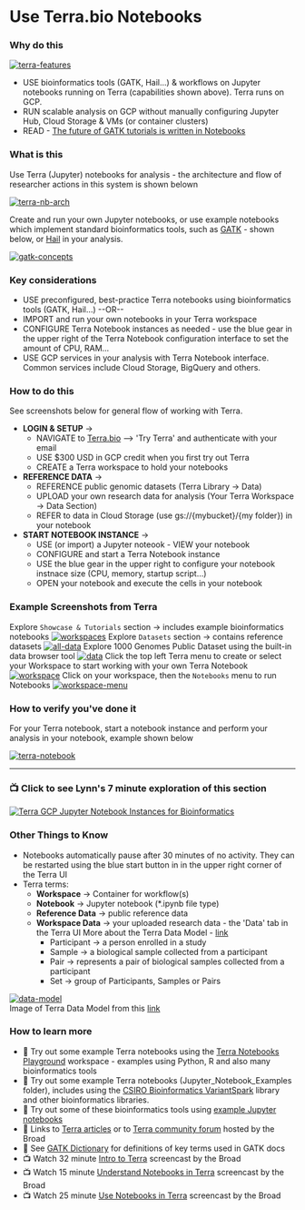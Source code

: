 # Use Terra.bio Notebooks

### Why do this

 [![terra-features](/images/terra-features.png)]()

 - USE bioinformatics tools (GATK, Hail...) & workflows on Jupyter notebooks running on Terra (capabilities shown above). Terra runs on GCP.
 - RUN scalable analysis on GCP without manually configuring Jupyter Hub, Cloud Storage & VMs (or container clusters)
 - READ - [The future of GATK tutorials is written in Notebooks](https://software.broadinstitute.org/gatk/blog?id=24167)


### What is this

 Use Terra (Jupyter) notebooks for analysis - the architecture and flow of researcher actions in this system is shown belown

[![terra-nb-arch](/images/terra-nb-arch.png)]()
 
 Create and run your own Jupyter notebooks, or use example notebooks which implement standard bioinformatics tools, such as [GATK](https://software.broadinstitute.org/gatk/) - shown below, or [Hail](https://hail.is/) in your analysis.  

  [![gatk-concepts](/images/gatk-concepts.png)]()


### Key considerations
- USE preconfigured, best-practice Terra notebooks using bioinformatics tools (GATK, Hail...) --OR--
- IMPORT and run your own notebooks in your Terra workspace
- CONFIGURE Terra Notebook instances as needed - use the blue gear in the upper right of the Terra Notebook configuration interface to set the amount of CPU, RAM...
- USE GCP services in your analysis with Terra Notebook interface. Common services include Cloud Storage, BigQuery and others.

### How to do this

See screenshots below for general flow of working with Terra.  
- **LOGIN & SETUP** -> 
  - NAVIGATE to [Terra.bio](https://terra.bio/) --> 'Try Terra' and authenticate with your email
   - USE $300 USD in GCP credit when you first try out Terra
   - CREATE a Terra workspace to hold your notebooks 
- **REFERENCE DATA** -> 
  - REFERENCE public genomic datasets (Terra Library -> Data) 
  - UPLOAD your own research data for analysis (Your Terra Workspace -> Data Section)
  - REFER to data in Cloud Storage (use gs://{mybucket}/{my folder}) in your notebook
- **START NOTEBOOK INSTANCE** -> 
  - USE (or import) a Jupyter noteook - VIEW your notebook
  - CONFIGURE and start a Terra Notebook instance
  - USE the blue gear in the upper right to configure your notebook instnace size (CPU, memory, startup script...)
  - OPEN your notebook and execute the cells in your notebook  


### Example Screenshots from Terra

Explore `Showcase & Tutorials` section -> includes example bioinformatics notebooks
 [![workspaces](/images/workspaces.png)]()
Explore `Datasets` section -> contains reference datasets
 [![all-data](/images/all-data.png)]()
Explore 1000 Genomes Public Dataset using the built-in data browser tool
 [![data](/images/data.png)]()
Click the top left Terra menu to create or select your Workspace to start working with your own Terra Notebook
 [![workspace](/images/workspace.png)]()
Click on your workspace, then the `Notebooks` menu to run Notebooks
 [![workspace-menu](/images/workspace-menu.png)]()
 
### How to verify you've done it
 For your Terra notebook, start a notebook instance and perform your analysis in your notebook, example shown below 
 
    
   [![terra-notebook](/images/terra-notebook.png)]()  

----

### 📺 Click to see Lynn's 7 minute exploration of this section  
[![Terra GCP Jupyter Notebook Instances for Bioinformatics](http://img.youtube.com/vi/ntQPiUuHihw/0.jpg)](http://www.youtube.com/watch?v=ntQPiUuHihw "Terra GCP Jupyter Notebook Instances for Bioinformatics")

### Other Things to Know
 - Notebooks automatically pause after 30 minutes of no activity.  They can be restarted using the blue start button in in the upper right corner of the Terra UI
 - Terra terms:
    - **Workspace** -> Container for workflow(s)
    - **Notebook** -> Jupyter notebook (*.ipynb file type)
    - **Reference Data** -> public reference data
    - **Workspace Data** -> your uploaded research data - the 'Data' tab in the Terra UI
      More about the Terra Data Model - [link](https://gatkforums.broadinstitute.org/firecloud/discussion/9769/data-model)
      - Participant -> a person enrolled in a study
      - Sample -> a biological sample collected from a participant
      - Pair -> represents a pair of biological samples collected from a participant
      - Set -> group of Participants, Samples or Pairs

  [![data-model](/images/data-model.png)]()  
  Image of Terra Data Model from this [link](https://software.broadinstitute.org/firecloud/documentation/quickstart?page=data)


### How to learn more
 - 📙 Try out some example Terra notebooks using the [Terra Notebooks Playground](https://app.terra.bio/#workspaces/help-gatk/Terra%20Notebooks%20Playground) workspace - examples using Python, R and also many bioinformatics tools
 - 📙 Try out some example Terra notebooks (Jupyter_Notebook_Examples folder), includes using the [CSIRO Bioinformatics VariantSpark](https://bioinformatics.csiro.au/variantspark) library and other bioinformatics libraries.
 - 📙 Try out some of these bioinformatics tools using [example Jupyter notebooks](https://github.com/lynnlangit/gcp-for-bioinformatics/tree/master/2_Virtual_Machines_%26_Docker_Containers/Jupyter_Notebook_Examples)
- 📘 Links to [Terra articles](https://support.terra.bio/hc/en-us)
or to [Terra community forum](https://support.terra.bio/hc/en-us/community/topics/360000500432) hosted by the Broad
- 📘 See [GATK Dictionary](https://software.broadinstitute.org/gatk/documentation/topic?name=dictionary) for definitions of key terms used in GATK docs
 - 📺 Watch 32 minute [Intro to Terra](https://www.youtube.com/watch?v=9kffTkK-B7g) screencast by the Broad
 - 📺 Watch 15 minute [Understand Notebooks in Terra](https://www.youtube.com/watch?v=qP-1xk02AS0) screencast by the Broad
 - 📺 Watch 25 minute [Use Notebooks in Terra](https://www.youtube.com/watch?v=-wBohV_vj-o) screencast by the Broad
 